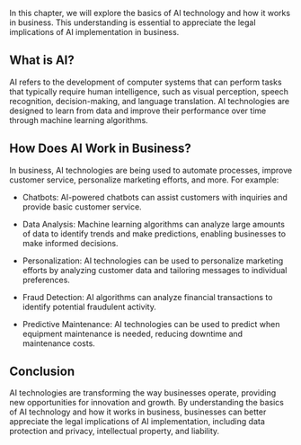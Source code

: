 
In this chapter, we will explore the basics of AI technology and how it works in business. This understanding is essential to appreciate the legal implications of AI implementation in business.

What is AI?
-----------

AI refers to the development of computer systems that can perform tasks that typically require human intelligence, such as visual perception, speech recognition, decision-making, and language translation. AI technologies are designed to learn from data and improve their performance over time through machine learning algorithms.

How Does AI Work in Business?
-----------------------------

In business, AI technologies are being used to automate processes, improve customer service, personalize marketing efforts, and more. For example:

* Chatbots: AI-powered chatbots can assist customers with inquiries and provide basic customer service.

* Data Analysis: Machine learning algorithms can analyze large amounts of data to identify trends and make predictions, enabling businesses to make informed decisions.

* Personalization: AI technologies can be used to personalize marketing efforts by analyzing customer data and tailoring messages to individual preferences.

* Fraud Detection: AI algorithms can analyze financial transactions to identify potential fraudulent activity.

* Predictive Maintenance: AI technologies can be used to predict when equipment maintenance is needed, reducing downtime and maintenance costs.

Conclusion
----------

AI technologies are transforming the way businesses operate, providing new opportunities for innovation and growth. By understanding the basics of AI technology and how it works in business, businesses can better appreciate the legal implications of AI implementation, including data protection and privacy, intellectual property, and liability.

